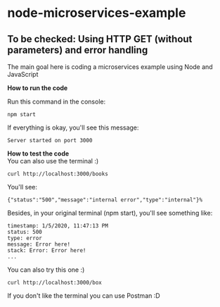 # node-microservices-example
To be checked: Using HTTP GET (without parameters) and error handling
---
The main goal here is coding a microservices example using Node and JavaScript

**How to run the code** </br>

Run this command in the console:
```
npm start
```
If everything is okay, you'll see this message:
```
Server started on port 3000
````

**How to test the code** </br>
You can also use the terminal :)

```
curl http://localhost:3000/books
```

You'll see:
```
{"status":"500","message":"internal error","type":"internal"}%
```

Besides, in your original terminal (npm start), you'll see something like:
```
timestamp: 1/5/2020, 11:47:13 PM
status: 500
type: error
message: Error here!
stack: Error: Error here!
...
```

You can also try this one :)
```
curl http://localhost:3000/box
```

If you don't like the terminal you can use Postman :D